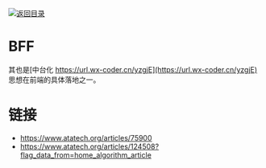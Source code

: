 [![返回目录](https://i.postimg.cc/WzXsh0MX/image.png)](https://parg.co/UdT)

# BFF

其也是[中台化 https://url.wx-coder.cn/yzgjE](https://url.wx-coder.cn/yzgjE) 思想在前端的具体落地之一。

# 链接

- https://www.atatech.org/articles/75900
- https://www.atatech.org/articles/124508?flag_data_from=home_algorithm_article

